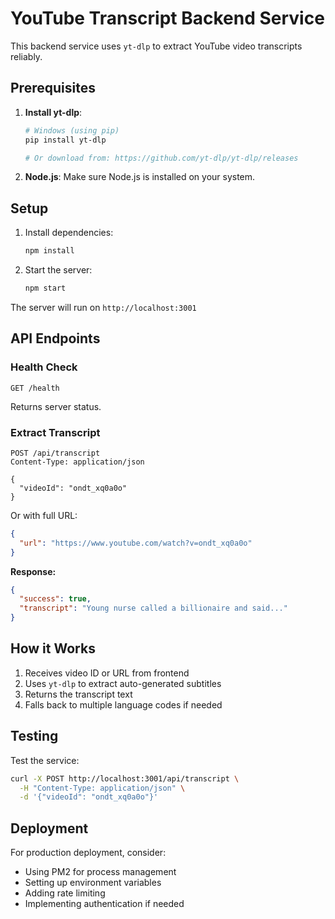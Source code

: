 # YouTube Transcript Backend Service

This backend service uses `yt-dlp` to extract YouTube video transcripts reliably.

## Prerequisites

1. **Install yt-dlp**: 
   ```bash
   # Windows (using pip)
   pip install yt-dlp
   
   # Or download from: https://github.com/yt-dlp/yt-dlp/releases
   ```

2. **Node.js**: Make sure Node.js is installed on your system.

## Setup

1. Install dependencies:
   ```bash
   npm install
   ```

2. Start the server:
   ```bash
   npm start
   ```

The server will run on `http://localhost:3001`

## API Endpoints

### Health Check
```
GET /health
```
Returns server status.

### Extract Transcript
```
POST /api/transcript
Content-Type: application/json

{
  "videoId": "ondt_xq0a0o"
}
```

Or with full URL:
```json
{
  "url": "https://www.youtube.com/watch?v=ondt_xq0a0o"
}
```

**Response:**
```json
{
  "success": true,
  "transcript": "Young nurse called a billionaire and said..."
}
```

## How it Works

1. Receives video ID or URL from frontend
2. Uses `yt-dlp` to extract auto-generated subtitles
3. Returns the transcript text
4. Falls back to multiple language codes if needed

## Testing

Test the service:
```bash
curl -X POST http://localhost:3001/api/transcript \
  -H "Content-Type: application/json" \
  -d '{"videoId": "ondt_xq0a0o"}'
```

## Deployment

For production deployment, consider:
- Using PM2 for process management
- Setting up environment variables
- Adding rate limiting
- Implementing authentication if needed
